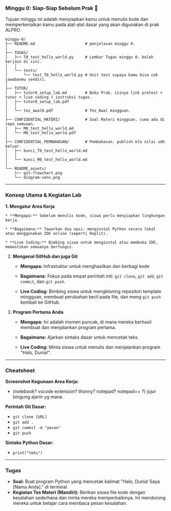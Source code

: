 
### Minggu 0: Siap-Siap Sebelum Prak 🚀

Tujuan minggu ini adalah menyiapkan kamu untuk menulis kode dan memperkenalkan kamu pada alat-alat dasar yang akan digunakan di prak ALPRO  

```
minggu-0/
├── README.md                      # penjelasan minggu 0.                           
│   
├── TUGAS/                  
│   ├── T0_test_hello_world.py     # Lembar Tugas minggu 0. boleh kerjain di sini.
│   │   
│   └── tests/
│       └── test_T0_hello_world.py # Unit test supaya kamu bisa cek jawabanmu sendiri.
│           
├── TUTOR/                   
│   ├── tutor0_setup_lab.md        # Buku Prak. isinya link pretest + tutor + live coding + instruksi tugas.
│   ├── tutor0_setup_lab.pdf      
│   │   
│   └── tes_awal0.pdf              # Tes_Awal mingguan.      
│           
├── CONFIDENTIAL_MATERI/           # Soal Materi mingguan. cuma ada di repo semuaan.      
│   ├── M0_test_hello_world.md           
│   └── M0_test_hello_world.pdf  
│ 
├── CONFIDENTIAL_PEMBAHASAN/       # Pembahasan. publish klo nilai udh keluar.         
│   ├── kunci_T0_test_hello_world.md   
│   │   
│   └── kunci_M0_test_hello_world.md    
│     
└── README_assets/                 
    ├── git-flowchart.png
    └── diagram-venv.png

```
---

### Konsep Utama & Kegiatan Lab

**1. Mengatur Area Kerja**  

    * **Mengapa:** Sebelum menulis kode, siswa perlu menyiapkan lingkungan kerja.  
    
    * **Bagaimana:** Tawarkan dua opsi: menginstal Python secara lokal atau menggunakan IDE online (seperti Replit).  
    
    * **Live Coding:** Bimbing siswa untuk menginstal atau membuka IDE, memastikan semuanya berfungsi.  
    
2.  **Mengenal GitHub dan juga Git**  

    * **Mengapa:** Infrastuktur untuk menghasilkan dan berbagi kode
    
    * **Bagaimana:** Fokus pada empat perintah inti: `git clone`, `git add`, `git commit`, dan `git push`.  
    
    * **Live Coding:** Bimbing siswa untuk mengkloning repositori template mingguan, membuat perubahan kecil pada file, dan meng `git push` kembali ke GitHub.

3.  **Program Pertama Anda**  

    * **Mengapa:** Ini adalah momen puncak, di mana mereka berhasil membuat dan menjalankan program pertama.  
    
    * **Bagaimana:** Ajarkan sintaks dasar untuk mencetak teks.  
    
    * **Live Coding:** Minta siswa untuk menulis dan menjalankan program "Halo, Dunia!".

---

### Cheatsheet
**Screenshot Kegunaan Area Kerja:**
* (notebook? vscode extension? thonny? notepad? notepad++ ?) jujur bingung ajarin yg mana.

**Perintah Git Dasar:**
* `git clone [URL]`
* `git add .`
* `git commit -m "pesan"`
* `git push`

**Sintaks Python Dasar:**
* `print("teks")`

---

### Tugas  

* **Soal:** Buat program Python yang mencetak kalimat "Halo, Dunia! Saya [Nama Anda]." di terminal.
* **Kegiatan Tes Materi (Mandiri):** Berikan siswa file kode dengan kesalahan sederhana dan minta mereka memperbaikinya. Ini mendorong mereka untuk belajar cara membaca pesan kesalahan.
